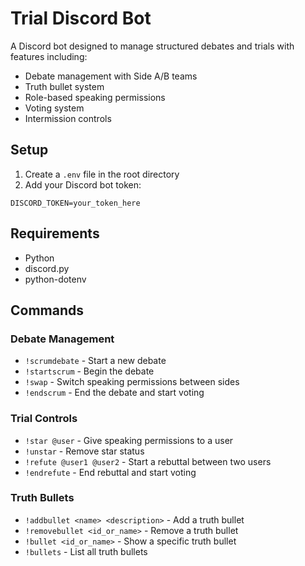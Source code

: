 # Trial Discord Bot

A Discord bot designed to manage structured debates and trials with features including:

- Debate management with Side A/B teams
- Truth bullet system
- Role-based speaking permissions
- Voting system
- Intermission controls

## Setup

1. Create a `.env` file in the root directory
2. Add your Discord bot token:
```
DISCORD_TOKEN=your_token_here
```

## Requirements

- Python
- discord.py
- python-dotenv

## Commands

### Debate Management
- `!scrumdebate` - Start a new debate
- `!startscrum` - Begin the debate
- `!swap` - Switch speaking permissions between sides
- `!endscrum` - End the debate and start voting

### Trial Controls
- `!star @user` - Give speaking permissions to a user
- `!unstar` - Remove star status
- `!refute @user1 @user2` - Start a rebuttal between two users
- `!endrefute` - End rebuttal and start voting

### Truth Bullets
- `!addbullet <name> <description>` - Add a truth bullet
- `!removebullet <id_or_name>` - Remove a truth bullet
- `!bullet <id_or_name>` - Show a specific truth bullet
- `!bullets` - List all truth bullets 